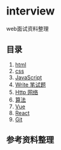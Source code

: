 # interview
web面试资料整理

## 目录
1. [html](https://github.com/yuanweiqianyu/interview/blob/master/01Html/html.md)
2. [css](https://github.com/yuanweiqianyu/interview/blob/master/02Css/CSS.md)
3. [JavaScript]()
4. [Write 笔试题]()
5. [Http 网络]()
6. [算法]()
7. [Vue]()
8. [React]()
9. [Git]()


## 参考资料整理



